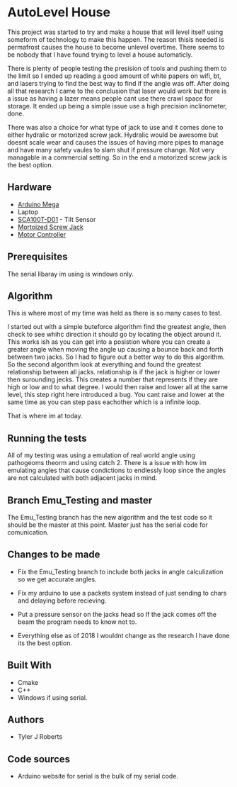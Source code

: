 # AutoLevel House

This project was started to try and make a house that will level itself using someform of technology to make this happen. The reason thisis needed is permafrost causes the house to become unlevel overtime. There seems to be nobody that I have found trying to level a house automaticly.

There is plenty of people testing the presision of tools and pushing them to the limit so I ended up reading a good amount of white papers on wifi, bt, and lasers trying to find the best way to find if the angle was off. After doing all that research I came to the conclusion that laser would work but there is a issue as having a lazer means people cant use there crawl space for storage. It ended up being a simple issue use a high precision inclinometer, done. 

There was also a choice for what type of jack to use and it comes done to either hydralic or motorized screw jack. Hydralic would be awesome but doesnt scale wear and causes the issues of having more pipes to manage and have many safety vaules to slam shut if pressure change. Not very managable in a commercial setting. So in the end a motorized screw jack is the best option.

## Hardware
* [Arduino Mega](https://store.arduino.cc/arduino-mega-2560-rev3)
* Laptop
* [SCA100T-D01](https://www.murata.com/en-us/products/sensor/guide/sensorguide3/sensorguide/sca100t-d01) - Tilt Sensor
* [Mortoized Screw Jack](https://www.alibaba.com/showroom/motorized-screw-jack.html)
* [Motor Controller](https://www.amazon.com/gp/product/B00PU1EUMI/ref=crt_ewc_title_huc_2?ie=UTF8&psc=1&smid=A10DEFS1051Y1M)

## Prerequisites

The serial libaray im using is windows only.

## Algorithm

This is where most of my time was held as there is so many cases to test.

I started out with a simple buteforce algorithm find the greatest angle, then check to see whihc direction it should go by locating the object around it.
This works ish as you can get into a posistion where you can create a greater angle when moving the angle up causing a bounce back and forth between two jacks.
So I had to figure out a better way to do this algorithm.
So the second algorithm look at everything and found the greatest relationship between all jacks.
relationship is if the jack is higher or lower then surounding jecks. This creates a number that represents if they are high or low and to what degree.
I would then raise and lower all at the same level, this step right here introduced a bug.
You cant raise and lower at the same time as you can step pass eachother which is a infinite loop.

That is where im at today.

## Running the tests

All of my testing was using a emulation of real world angle using pathogeoms theorm and using catch 2.
There is a issue with how im emulating angles that cause condictions to endlessly loop since the angles are not calculated with both adjacent jacks in mind.

## Branch Emu_Testing and master

The Emu_Testing branch has the new algorithm and the test code so it should be the master at this point.
Master just has the serial code for comunication.

## Changes to be made

* Fix the Emu_Testing branch to include both jacks in angle calculization so we get accurate angles.
* Fix my arduino to use a packets system instead of just sending to chars and delaying before recieving.
* Put a pressure sensor on the jacks head so If the jack comes off the beam the program needs to know not to.

* Everything else as of 2018 I wouldnt change as the research I have done its the best option. 


## Built With

* Cmake
* C++
* Windows if using serial.

## Authors

* Tyler J Roberts

## Code sources
* Arduino website for serial is the bulk of my serial code.

